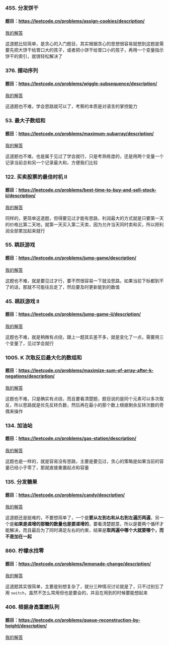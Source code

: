 ### 455. 分发饼干
#### 题目：https://leetcode.cn/problems/assign-cookies/description/

[我的解答](https://github.com/EthanQC/my-learning-record/blob/main/data-structure-and-algorithm/problems-record/greedy-algorithm/455-assign-cookies.md)

这道题比较简单，是贪心的入门题目，其实根据贪心的思想很容易就想到这题是需要先把大饼干给胃口大的孩子，或者把小饼干给胃口小的孩子，再用一个变量指示饼干的索引，就很轻松解决了

### 376. 摆动序列
#### 题目：https://leetcode.cn/problems/wiggle-subsequence/description/

[我的解答](https://github.com/EthanQC/my-learning-record/blob/main/data-structure-and-algorithm/problems-record/greedy-algorithm/376-wiggle-subsequence.md)

这道题也不难，学会思路就可以了，考察的本质是对语言的掌控能力

### 53. 最大子数组和
#### 题目：https://leetcode.cn/problems/maximum-subarray/description/

[我的解答](https://github.com/EthanQC/my-learning-record/blob/main/data-structure-and-algorithm/problems-record/greedy-algorithm/53-maximum-subarray.md)

这道题也不难，也是属于见过了学会就行，只是考熟练度的，还是用两个变量一个记录当前总和另一个记录最大和，方便我们比较

### 122. 买卖股票的最佳时机 II
#### 题目：https://leetcode.cn/problems/best-time-to-buy-and-sell-stock-ii/description/

[我的解答](https://github.com/EthanQC/my-learning-record/blob/main/data-structure-and-algorithm/problems-record/greedy-algorithm/122-best-time-to-buy-and-sell-stock-ii.md)

同样的，更简单这道题，但得要见过才能有思路，利润最大的方式就是只要第一天的价格比第二天地，就第一天买入第二天卖，因为允许当天同时卖和买，所以把利润全部累加起来就行

### 55. 跳跃游戏
#### 题目：https://leetcode.cn/problems/jump-game/description/

[我的解答](https://github.com/EthanQC/my-learning-record/blob/main/data-structure-and-algorithm/problems-record/greedy-algorithm/55-jump-game.md)

这题也不难，就是要见过才行，要不然很容易一下就没思路，如果当前下标都到不了的话，那就不可能往后走了，然后要及时更新能到的数值

### 45. 跳跃游戏 II
#### 题目：https://leetcode.cn/problems/jump-game-ii/description/

[我的解答](https://github.com/EthanQC/my-learning-record/blob/main/data-structure-and-algorithm/problems-record/greedy-algorithm/45-jump-game-ii.md)

这题也不难，就是稍微有点绕，跟上一题其实差不多，就是变化了一点，需要用三个变量了，见过学会就行

### 1005. K 次取反后最大化的数组和
#### 题目：https://leetcode.cn/problems/maximize-sum-of-array-after-k-negations/description/

[我的解答](https://github.com/EthanQC/my-learning-record/blob/main/data-structure-and-algorithm/problems-record/greedy-algorithm/1005-maximize-sum-of-array-after-k-negations.md)

这题也不难，只是确实有点绕，而且要看清楚题，题目说的是同个元素可以多次取反，所以思路就是优先反转负数，然后再在最小的那个数上根据剩余反转次数的奇偶来操作

### 134. 加油站
#### 题目：https://leetcode.cn/problems/gas-station/description/

[我的解答](https://github.com/EthanQC/my-learning-record/blob/main/data-structure-and-algorithm/problems-record/greedy-algorithm/134-gas-station.md)

这题也是一样的，就是容易没有思路，主要是要见过，贪心的策略是如果当前的容量已经小于零了，那就直接重置起点和容量

### 135. 分发糖果
#### 题目：https://leetcode.cn/problems/candy/description/

[我的解答](https://github.com/EthanQC/my-learning-record/blob/main/data-structure-and-algorithm/problems-record/greedy-algorithm/135-candy.md)

这道题还是挺难的，不要想简单了，一个是**要从左到右和从右到左遍历两遍**，另一个是**如果是递增的那糖的数量也是要递增的**，要看清楚题意，所以是要两个循环才能解决，而且最后为了同时满足左右的约束，结果是**取两遍中哪个大就要哪个，而不是加在一起**

### 860. 柠檬水找零
#### 题目：https://leetcode.cn/problems/lemonade-change/description/

[我的解答](https://github.com/EthanQC/my-learning-record/blob/main/data-structure-and-algorithm/problems-record/greedy-algorithm/860-lemonade-change.md)

这道题其实很简单，主要是别想复杂了，就分三种情况讨论就是了，只不过别忘了用 `switch`，虽然不怎么常用但也是要会的，并且在用到的时候要能想起来

### 406. 根据身高重建队列
#### 题目：https://leetcode.cn/problems/queue-reconstruction-by-height/description/

[我的解答](https://github.com/EthanQC/my-learning-record/blob/main/data-structure-and-algorithm/problems-record/greedy-algorithm/406-queue-reconstruction-by-height.md)

